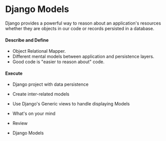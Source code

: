 # Django Models

Django provides a powerful way to reason about an application's resources whether they are objects in our code or records persisted in a database.

#### Describe and Define

- Object Relational Mapper.
- Different mental models between application and persistence layers.
- Good code is "easier to reason about" code.

#### Execute

- Django project with data persistence
- Create inter-related models
- Use Django's Generic views to handle displaying Models


- What's on your mind
- Review
- Django Models

